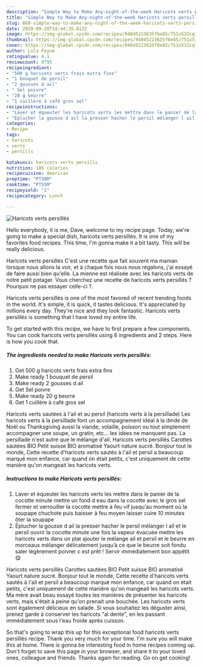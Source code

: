 ```yaml
---
description: "Simple Way to Make Any-night-of-the-week Haricots verts persillés"
title: "Simple Way to Make Any-night-of-the-week Haricots verts persillés"
slug: 860-simple-way-to-make-any-night-of-the-week-haricots-verts-persilles
date: 2020-09-20T14:44:35.813Z
image: https://img-global.cpcdn.com/recipes/94845223635f6e85/751x532cq70/haricots-verts-persilles-photo-principale-de-la-recette.jpg
thumbnail: https://img-global.cpcdn.com/recipes/94845223635f6e85/751x532cq70/haricots-verts-persilles-photo-principale-de-la-recette.jpg
cover: https://img-global.cpcdn.com/recipes/94845223635f6e85/751x532cq70/haricots-verts-persilles-photo-principale-de-la-recette.jpg
author: Lola Payne
ratingvalue: 4.1
reviewcount: 9795
recipeingredient:
- "500 g haricots verts frais extra fins"
- "1 bouquet de persil"
- "2 gousses d ail"
- " Sel poivre"
- "20 g beurre"
- "1 cuillère à café gros sel"
recipeinstructions:
- "Laver et équeuter les haricots verts les mettre dans le panier de la cocotte minute mettre un fond d eau dans la cocotte avec le gros sel fermer et verrouiller la cocotte mettre à feu vif jusqu’au moment où la soupape chuchote puis baisser à feu moyen laisser cuire 10 minutes ôter la soupape"
- "Éplucher la gousse d ail la presser hacher le persil mélanger l ail et le persil ouvrir la cocotte minute une fois la vapeur évacuée mettre les haricots verts dans un plat ajouter le mélange ail et persil et le beurre en morceaux mélanger délicatement jusqu’à ce que le beurre soit fondu saler légèrement poivrer c est prêt ! Servir immédiatement bon appétit 😋"
categories:
- Recipe
tags:
- haricots
- verts
- persills

katakunci: haricots verts persills 
nutrition: 185 calories
recipecuisine: American
preptime: "PT38M"
cooktime: "PT55M"
recipeyield: "1"
recipecategory: Lunch

---
```



![Haricots verts persillés](https://img-global.cpcdn.com/recipes/94845223635f6e85/751x532cq70/haricots-verts-persilles-photo-principale-de-la-recette.jpg)

Hello everybody, it is me, Dave, welcome to my recipe page. Today, we're going to make a special dish, haricots verts persillés. It is one of my favorites food recipes. This time, I'm gonna make it a bit tasty. This will be really delicious.

Haricots verts persillés C&#39;est une recette que fait souvent ma maman lorsque nous allons la voir, et à chaque fois nous nous régalons, j&#39;ai essayé de faire aussi bien qu&#39;elle. La mienne est réalisée avec les haricots verts de notre petit potager. Vous cherchez une recette de haricots verts persillés ? Pourquoi ne pas essayer celle-ci ?.

Haricots verts persillés is one of the most favored of recent trending foods in the world. It's simple, it is quick, it tastes delicious. It's appreciated by millions every day. They're nice and they look fantastic. Haricots verts persillés is something that I have loved my entire life.


To get started with this recipe, we have to first prepare a few components. You can cook haricots verts persillés using 6 ingredients and 2 steps. Here is how you cook that.

<!--inarticleads1-->

##### The ingredients needed to make Haricots verts persillés:

1. Get 500 g haricots verts frais extra fins
1. Make ready 1 bouquet de persil
1. Make ready 2 gousses d ail
1. Get  Sel poivre
1. Make ready 20 g beurre
1. Get 1 cuillère à café gros sel


Haricots verts sautées à l&#39;ail et au persil (haricots verts à la persillade) Les haricots verts à la persillade font un accompagnement idéal à la dinde de Noël ou Thanksgiving aussi la viande, volaille, poisson ou tout simplement accompagner une soupe, un gratin, etc… les idées ne manquent pas. La persillade n&#39;est autre que le mélange d&#39;ail. Haricots verts persillés Carottes sautées BIO Petit suisse BIO aromatisé Yaourt nature sucré. Bonjour tout le monde, Cette recette d&#39;haricots verts sautés à l&#39;ail et persil a beaucoup marqué mon enfance, car quand on était petits, c&#39;est uniquement de cette manière qu&#39;on mangeait les haricots verts. 

<!--inarticleads2-->

##### Instructions to make Haricots verts persillés:

1. Laver et équeuter les haricots verts les mettre dans le panier de la cocotte minute mettre un fond d eau dans la cocotte avec le gros sel fermer et verrouiller la cocotte mettre à feu vif jusqu’au moment où la soupape chuchote puis baisser à feu moyen laisser cuire 10 minutes ôter la soupape
1. Éplucher la gousse d ail la presser hacher le persil mélanger l ail et le persil ouvrir la cocotte minute une fois la vapeur évacuée mettre les haricots verts dans un plat ajouter le mélange ail et persil et le beurre en morceaux mélanger délicatement jusqu’à ce que le beurre soit fondu saler légèrement poivrer c est prêt ! Servir immédiatement bon appétit 😋


Haricots verts persillés Carottes sautées BIO Petit suisse BIO aromatisé Yaourt nature sucré. Bonjour tout le monde, Cette recette d&#39;haricots verts sautés à l&#39;ail et persil a beaucoup marqué mon enfance, car quand on était petits, c&#39;est uniquement de cette manière qu&#39;on mangeait les haricots verts. Ma mère avait beau essayé toutes les manières de présenter les haricots verts, mais s&#39;était à peine qu&#39;on prenait une bouchée. Les haricots verts sont également délicieux en salade. Si vous souhaitez les déguster ainsi, prenez garde à conserver les haricots &#34;al dente&#34;, en les passant immédiatement sous l&#39;eau froide après cuisson. 

So that's going to wrap this up for this exceptional food haricots verts persillés recipe. Thank you very much for your time. I'm sure you will make this at home. There is gonna be interesting food in home recipes coming up. Don't forget to save this page in your browser, and share it to your loved ones, colleague and friends. Thanks again for reading. Go on get cooking!
